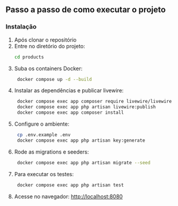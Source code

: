 ## Passo a passo de como executar o projeto

### Instalação
1. Após clonar o repositório
2. Entre no diretório do projeto:
   ```bash
   cd products
   ```
3. Suba os containers Docker:
   ```bash
    docker compose up -d --build
   ```
4. Instalar as dependências e publicar livewire:
   ```bash
    docker compose exec app composer require livewire/livewire
    docker compose exec app php artisan livewire:publish
    docker compose exec app composer install
   ```
5. Configure o ambiente:
   ```bash
    cp .env.example .env
    docker compose exec app php artisan key:generate
   ```
6. Rode as migrations e seeders:
   ```bash
    docker compose exec app php artisan migrate --seed
   ```
7. Para executar os testes:
   ```bash
    docker compose exec app php artisan test
   ```
8. Acesse no navegador: [http://localhost:8080](http://localhost:8080)